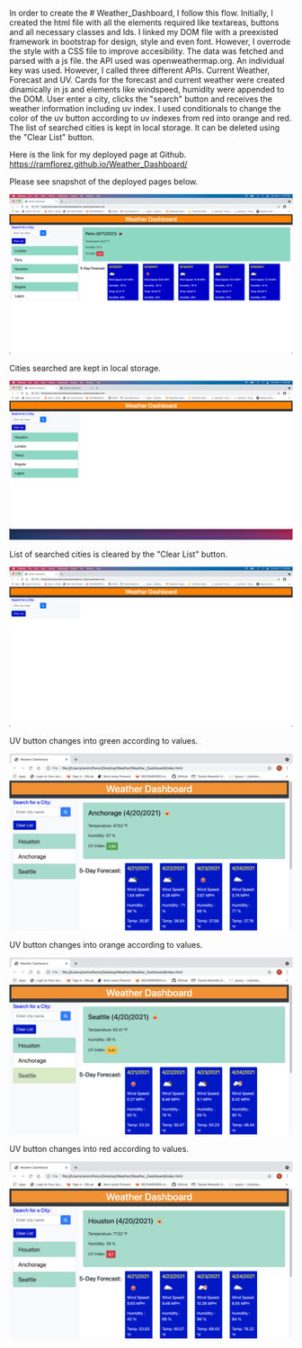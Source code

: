 In order to create the # Weather_Dashboard, I follow this flow.
Initially, I created the html file with all the elements required like textareas, buttons and all necessary classes and Ids.
I linked my DOM file with a preexisted framework in bootstrap for design, style and even font.
However, I overrode the style with a CSS file to improve accesibility.
The data was fetched and parsed with a js file.
the API used was openweathermap.org. An individual key was used. However, I called three different APIs. Current Weather, Forecast and UV.
Cards for the forecast and current weather were created dinamically in js and elements like windspeed, humidity were appended to the DOM.
User enter a city, clicks the "search" button and receives the weather information including uv index. I used conditionals to change the color of the uv button according to uv indexes from red into orange and red.
The list of searched cities is kept in local storage. It can be deleted using the "Clear List" button.

Here is the link for my deployed page at Github.
https://ramflorez.github.io/Weather_Dashboard/

Please see snapshot of the deployed pages below.

<img src="./Assests/Images/After_click.png">


Cities searched are kept in local storage.

<img src="./Assests/Images/Search_List.png">


List of searched cities is cleared by the "Clear List" button.

<img src="./Assests/Images/Before_click.png">


UV button changes into green according to values.

<img src="./Assests/Images/greenuv.png">


UV button changes into orange according to values.

<img src="./Assests/Images/orangeuv.png">


UV button changes into red according to values.

<img src="./Assests/Images/reduv.png">
